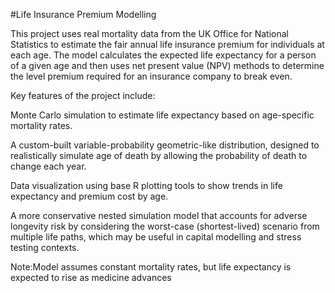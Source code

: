 #Life Insurance Premium Modelling

This project uses real mortality data from the UK Office for National Statistics to estimate the fair annual life insurance premium for individuals at each age. The model calculates the expected life expectancy for a person of a given age and then uses net present value (NPV) methods to determine the level premium required for an insurance company to break even.

Key features of the project include:

Monte Carlo simulation to estimate life expectancy based on age-specific mortality rates.

A custom-built variable-probability geometric-like distribution, designed to realistically simulate age of death by allowing the probability of death to change each year.

Data visualization using base R plotting tools to show trends in life expectancy and premium cost by age.

A more conservative nested simulation model that accounts for adverse longevity risk by considering the worst-case (shortest-lived) scenario from multiple life paths, which may be useful in capital modelling and stress testing contexts.


Note:Model assumes constant mortality rates, but life expectancy is expected to rise as medicine advances 
